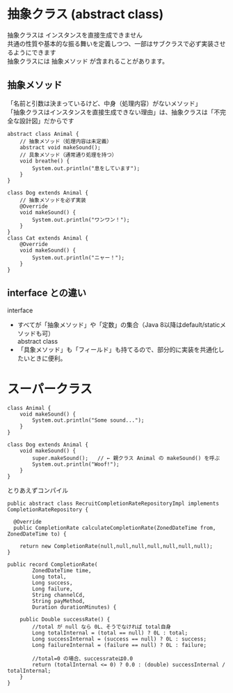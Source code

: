 # 抽象クラス (abstract class)
抽象クラスは インスタンスを直接生成できません  
共通の性質や基本的な振る舞いを定義しつつ、一部はサブクラスで必ず実装させるようにできます  
抽象クラスには 抽象メソッド が含まれることがあります。  
## 抽象メソッド
「名前と引数は決まっているけど、中身（処理内容）がないメソッド」  
「抽象クラスはインスタンスを直接生成できない理由」は、抽象クラスは「不完全な設計図」だからです  
```
abstract class Animal {
    // 抽象メソッド（処理内容は未定義）
    abstract void makeSound();
    // 具象メソッド（通常通り処理を持つ）
    void breathe() {
        System.out.println("息をしています");
    }
}
```
```
class Dog extends Animal {
    // 抽象メソッドを必ず実装
    @Override
    void makeSound() {
        System.out.println("ワンワン！");
    }
}
class Cat extends Animal {
    @Override
    void makeSound() {
        System.out.println("ニャー！");
    }
}
```
## interface との違い
interface   
 - すべてが「抽象メソッド」や「定数」の集合（Java 8以降はdefault/staticメソッドも可）  
abstract class  
 - 「具象メソッド」も「フィールド」も持てるので、部分的に実装を共通化したいときに便利。

# スーパークラス
```
class Animal {
    void makeSound() {
        System.out.println("Some sound...");
    }
}
```
```
class Dog extends Animal {
    void makeSound() {
        super.makeSound();   // ← 親クラス Animal の makeSound() を呼ぶ
        System.out.println("Woof!");
    }
}
```

とりあえずコンパイル
```
public abstract class RecruitCompletionRateRepositoryImpl implements CompletionRateRepository {

  @Override
  public CompletionRate calculateCompletionRate(ZonedDateTime from, ZonedDateTime to) {

    return new CompletionRate(null,null,null,null,null,null,null);
}

public record CompletionRate(
        ZonedDateTime time,
        Long total,
        Long success,
        Long failure,
        String channelCd,
        String payMethod,
        Duration durationMinutes) {

    public Double successRate() {
        //total が null なら 0L、そうでなければ total自身
        Long totalInternal = (total == null) ? 0L : total;
        Long successInternal = (success == null) ? 0L : success;
        Long failureInternal = (failure == null) ? 0L : failure;

        //total=0 の場合、successrateは0.0
        return (totalInternal <= 0) ? 0.0 : (double) successInternal / totalInternal;
    }
}

```
